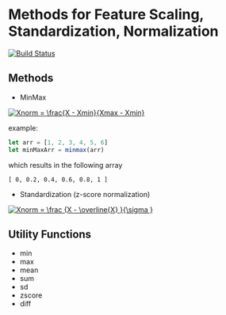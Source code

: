 
# Methods for Feature Scaling, Standardization, Normalization

[![Build Status](https://travis-ci.org/cmaurer/nrml.svg?branch=master)](https://travis-ci.org/cmaurer/nrml)

## Methods

- MinMax

<a href="https://www.codecogs.com/eqnedit.php?latex=Xnorm&space;=&space;\frac{X&space;-&space;Xmin}{Xmax&space;-&space;Xmin}" target="_blank">
 <img src="https://latex.codecogs.com/gif.latex?Xnorm&space;=&space;\frac{X&space;-&space;Xmin}{Xmax&space;-&space;Xmin}" title="Xnorm = \frac{X - Xmin}{Xmax - Xmin}" /></a>

example:
```javascript
let arr = [1, 2, 3, 4, 5, 6]
let minMaxArr = minmax(arr)
```

which results in the following array
```
[ 0, 0.2, 0.4, 0.6, 0.8, 1 ]
```

- Standardization (z-score normalization)

<a href="https://www.codecogs.com/eqnedit.php?latex=Xnorm&space;=&space;\frac&space;{X&space;-&space;\overline{X}&space;}{\sigma&space;}" target="_blank"><img src="https://latex.codecogs.com/gif.latex?Xnorm&space;=&space;\frac&space;{X&space;-&space;\overline{X}&space;}{\sigma&space;}" title="Xnorm = \frac {X - \overline{X} }{\sigma }" /></a>


## Utility Functions

 - min
 - max
 - mean
 - sum
 - sd
 - zscore
 - diff
